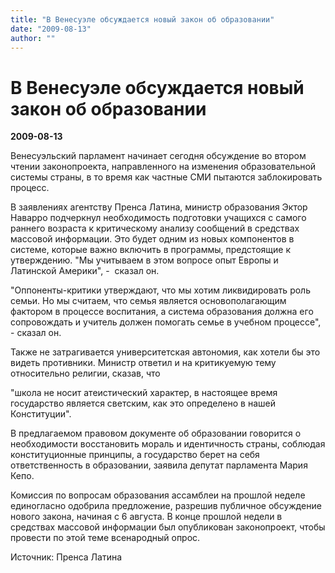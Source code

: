 ```yaml
---
title: "В Венесуэле обсуждается новый закон об образовании"
date: "2009-08-13"
author: ""
---
```


# В Венесуэле обсуждается новый закон об образовании

**2009-08-13** 

Венесуэльский парламент начинает сегодня обсуждение во втором чтении законопроекта, направленного на изменения образовательной системы страны, в то время как частные СМИ пытаются заблокировать процесс. 



В заявлениях агентству Пренса Латина, министр образования Эктор Наварро подчеркнул необходимость подготовки учащихся с самого раннего возраста к критическому анализу сообщений в средствах массовой информации. Это будет одним из новых компонентов в системе, которые важно включить в программы, предстоящие к утверждению. "Мы учитываем в этом вопросе опыт Европы и Латинской Америки", -  сказал он. 



"Оппоненты-критики утверждают, что мы хотим ликвидировать роль семьи. Но мы считаем, что семья является основополагающим фактором в процессе воспитания, а система образования должна его сопровождать и учитель должен помогать семье в учебном процессе", - сказал он. 



Также не затрагивается университетская автономия, как хотели бы это видеть противники. Министр ответил и на критикуемую тему относительно религии, сказав, что   

"школа не носит атеистический характер, в настоящее время государство является светским, как это определено в нашей Конституции". 



В предлагаемом правовом документе об образовании говорится о необходимости восстановить мораль и идентичность страны, соблюдая конституционные принципы, а государство берет на себя ответственность в образовании, заявила депутат парламента Мария Кепо.  



Комиссия по вопросам образования ассамблеи на прошлой неделе единогласно одобрила предложение, разрешив публичное обсуждение нового закона, начиная с 6 августа. В конце прошлой недели в средствах массовой информации был опубликован законопроект, чтобы провести по этой теме всенародный опрос.

Источник: Пренса Латина